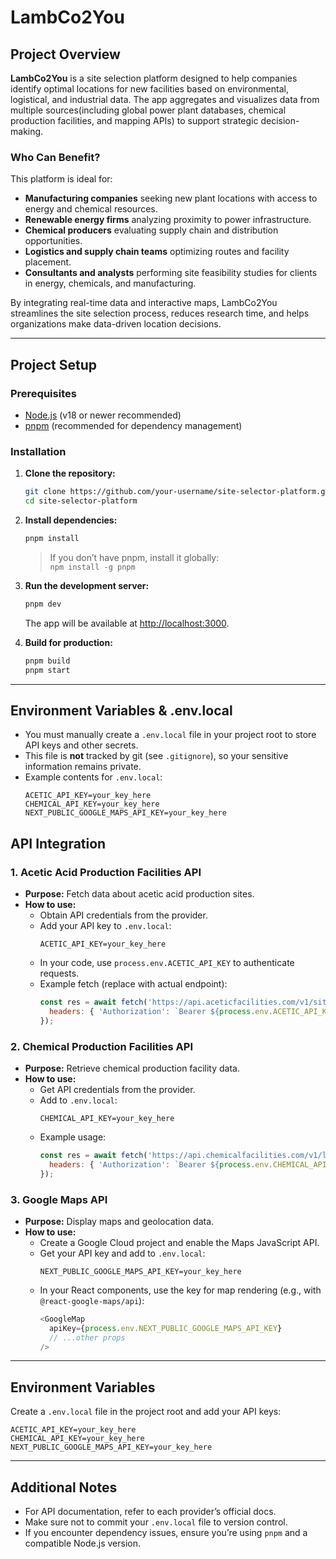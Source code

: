 # LambCo2You

## Project Overview

**LambCo2You** is a site selection platform designed to help companies identify optimal locations for new facilities based on environmental, logistical, and industrial data. The app aggregates and visualizes data from multiple sources(including global power plant databases, chemical production facilities, and mapping APIs) to support strategic decision-making.

### Who Can Benefit?

This platform is ideal for:
- **Manufacturing companies** seeking new plant locations with access to energy and chemical resources.
- **Renewable energy firms** analyzing proximity to power infrastructure.
- **Chemical producers** evaluating supply chain and distribution opportunities.
- **Logistics and supply chain teams** optimizing routes and facility placement.
- **Consultants and analysts** performing site feasibility studies for clients in energy, chemicals, and manufacturing.

By integrating real-time data and interactive maps, LambCo2You streamlines the site selection process, reduces research time, and helps organizations make data-driven location decisions.

---

## Project Setup

### Prerequisites
- [Node.js](https://nodejs.org/) (v18 or newer recommended)
- [pnpm](https://pnpm.io/) (recommended for dependency management)

### Installation

1. **Clone the repository:**
   ```sh
   git clone https://github.com/your-username/site-selector-platform.git
   cd site-selector-platform
   ```

2. **Install dependencies:**
   ```sh
   pnpm install
   ```
   > If you don’t have pnpm, install it globally:  
   > `npm install -g pnpm`

3. **Run the development server:**
   ```sh
   pnpm dev
   ```
   The app will be available at [http://localhost:3000](http://localhost:3000).

4. **Build for production:**
   ```sh
   pnpm build
   pnpm start
   ```

---

## Environment Variables & .env.local

- You must manually create a `.env.local` file in your project root to store API keys and other secrets.
- This file is **not** tracked by git (see `.gitignore`), so your sensitive information remains private.
- Example contents for `.env.local`:
  ```
  ACETIC_API_KEY=your_key_here
  CHEMICAL_API_KEY=your_key_here
  NEXT_PUBLIC_GOOGLE_MAPS_API_KEY=your_key_here
  ```

## API Integration

### 1. Acetic Acid Production Facilities API

- **Purpose:** Fetch data about acetic acid production sites.
- **How to use:**
  - Obtain API credentials from the provider.
  - Add your API key to `.env.local`:
    ```
    ACETIC_API_KEY=your_key_here
    ```
  - In your code, use `process.env.ACETIC_API_KEY` to authenticate requests.
  - Example fetch (replace with actual endpoint):
    ```js
    const res = await fetch('https://api.aceticfacilities.com/v1/sites', {
      headers: { 'Authorization': `Bearer ${process.env.ACETIC_API_KEY}` }
    });
    ```

### 2. Chemical Production Facilities API

- **Purpose:** Retrieve chemical production facility data.
- **How to use:**
  - Get API credentials from the provider.
  - Add to `.env.local`:
    ```
    CHEMICAL_API_KEY=your_key_here
    ```
  - Example usage:
    ```js
    const res = await fetch('https://api.chemicalfacilities.com/v1/list', {
      headers: { 'Authorization': `Bearer ${process.env.CHEMICAL_API_KEY}` }
    });
    ```

### 3. Google Maps API

- **Purpose:** Display maps and geolocation data.
- **How to use:**
  - Create a Google Cloud project and enable the Maps JavaScript API.
  - Get your API key and add to `.env.local`:
    ```
    NEXT_PUBLIC_GOOGLE_MAPS_API_KEY=your_key_here
    ```
  - In your React components, use the key for map rendering (e.g., with `@react-google-maps/api`):
    ```js
    <GoogleMap
      apiKey={process.env.NEXT_PUBLIC_GOOGLE_MAPS_API_KEY}
      // ...other props
    />
    ```

---

## Environment Variables

Create a `.env.local` file in the project root and add your API keys:

```
ACETIC_API_KEY=your_key_here
CHEMICAL_API_KEY=your_key_here
NEXT_PUBLIC_GOOGLE_MAPS_API_KEY=your_key_here
```

---

## Additional Notes

- For API documentation, refer to each provider’s official docs.
- Make sure not to commit your `.env.local` file to version control.
- If you encounter dependency issues, ensure you’re using `pnpm` and a compatible Node.js version.

